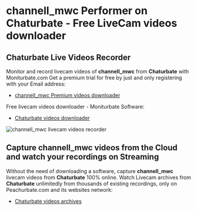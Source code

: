 # channell_mwc Performer on Chaturbate - Free LiveCam videos downloader

## Chaturbate Live Videos Recorder

Monitor and record livecam videos of **channell_mwc** from **Chaturbate** with Moniturbate.com
Get a premium trial for free by just and only registering with your Email address:
* [channell_mwc Premium videos downloader](https://moniturbate.com/request-demo-licence-key.html)

Free livecam videos downloader - Moniturbate Software:
* [Chaturbate videos downloader](https://moniturbate.com/moniturbate-download-software.html)

![channell_mwc livecam videos recorder](https://peachurnet.com/templates/moniturbate-software.png)


## Capture channell_mwc videos from the Cloud and watch your recordings on Streaming

Without the need of downloading a software, capture **channell_mwc** livecam videos from **Chaturbate** 100% online.
Watch Livecam archives from **Chaturbate** unlimitedly from thousands of existing recordings, only on Peachurbate.com and its websites network:
* [Chaturbate videos archives](https://peachurnet.com/)